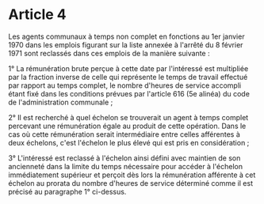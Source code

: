 # Article 4

Les agents communaux à temps non complet en fonctions au 1er janvier 1970 dans les emplois figurant sur la liste annexée à l'arrêté du 8 février 1971 sont reclassés dans ces emplois de la manière suivante :

1° La rémunération brute perçue à cette date par l'intéressé est multipliée par la fraction inverse de celle qui représente le temps de travail effectué par rapport au temps complet, le nombre d'heures de service accompli étant fixé dans les conditions prévues par l'article 616 (5e alinéa) du code de l'administration communale ;

2° Il est recherché à quel échelon se trouverait un agent à temps complet percevant une rémunération égale au produit de cette opération. Dans le cas où cette rémunération serait intermédiaire entre celles afférentes à deux échelons, c'est l'échelon le plus élevé qui est pris en considération ;

3° L'intéressé est reclassé à l'échelon ainsi défini avec maintien de son ancienneté dans la limite du temps nécessaire pour accéder à l'échelon immédiatement supérieur et perçoit dès lors la rémunération afférente à cet échelon au prorata du nombre d'heures de service déterminé comme il est précisé au paragraphe 1° ci-dessus.

